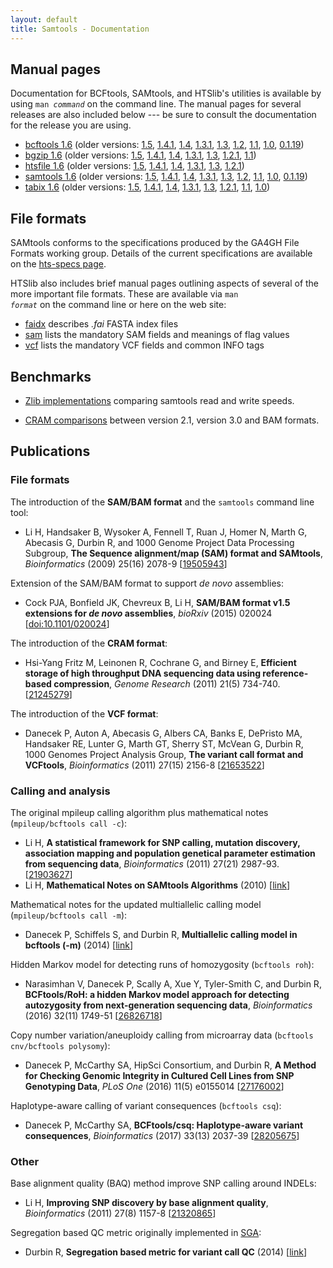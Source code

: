 ```yaml
---
layout: default
title: Samtools - Documentation
---
```

## Manual pages

Documentation for BCFtools, SAMtools, and HTSlib's utilities is available
by using <code>man <em>command</em></code> on the command line.
The manual pages for several releases are also included below --- be sure
to consult the documentation for the release you are using.

* [bcftools 1.6](bcftools.html) (older versions:
      [1.5](bcftools-1.5.html),
      [1.4.1](bcftools-1.4.1.html),
      [1.4](bcftools-1.4.html),
      [1.3.1](bcftools-1.3.1.html),
      [1.3](bcftools-1.3.html),
      [1.2](bcftools-1.2.html),
      [1.1](bcftools-1.1.html),
      [1.0](bcftools-1.0.html),
      [0.1.19](samtools-0.1.19.html "included in samtools-0.1.19"))
* [bgzip 1.6](tabix.html) (older versions:
      [1.5](tabix-1.5.html),
      [1.4.1](tabix-1.4.1.html),
      [1.4](tabix-1.4.html),
      [1.3.1](tabix-1.3.1.html),
      [1.3](tabix-1.3.html),
      [1.2.1](tabix-1.2.1.html),
      [1.1](tabix-1.1.html))
* [htsfile 1.6](htsfile.html) (older versions:
      [1.5](htsfile-1.5.html),
      [1.4.1](htsfile-1.4.1.html),
      [1.4](htsfile-1.4.html),
      [1.3.1](htsfile-1.3.1.html),
      [1.3](htsfile-1.3.html),
      [1.2.1](htsfile-1.2.1.html))
* [samtools 1.6](samtools.html) (older versions:
      [1.5](samtools-1.5.html),
      [1.4.1](samtools-1.4.1.html),
      [1.4](samtools-1.4.html),
      [1.3.1](samtools-1.3.1.html),
      [1.3](samtools-1.3.html),
      [1.2](samtools-1.2.html),
      [1.1](samtools-1.1.html),
      [1.0](samtools-1.0.html),
      [0.1.19](samtools-0.1.19.html))
* [tabix 1.6](tabix.html) (older versions:
      [1.5](tabix-1.5.html),
      [1.4.1](tabix-1.4.1.html),
      [1.4](tabix-1.4.html),
      [1.3.1](tabix-1.3.1.html),
      [1.3](tabix-1.3.html),
      [1.2.1](tabix-1.2.1.html),
      [1.1](tabix-1.1.html),
      [1.0](tabix-1.0.html))

## File formats

SAMtools conforms to the specifications produced by the GA4GH File Formats working group. Details of the current specifications are available on the  [hts-specs page](http://samtools.github.io/hts-specs).

HTSlib also includes brief manual pages outlining aspects of several of
the more important file formats.
These are available via <code>man <em>format</em></code> on the command line
or here on the web site:

* [faidx](faidx.html) describes _.fai_ FASTA index files
* [sam](sam.html) lists the mandatory SAM fields and meanings of flag values
* [vcf](vcf.html) lists the mandatory VCF fields and common INFO tags

## Benchmarks

* [Zlib implementations](../benchmarks/zlib.html) comparing samtools read and
  write speeds.

* [CRAM comparisons](../benchmarks/CRAM.html) between version 2.1,
  version 3.0 and BAM formats.

## Publications

### File formats

The introduction of the **SAM/BAM format** and the `samtools` command line tool:

* Li H, Handsaker B, Wysoker A, Fennell T, Ruan J, Homer N, Marth G, Abecasis G, Durbin R, and 1000 Genome Project Data Processing Subgroup, **The Sequence alignment/map (SAM) format and SAMtools**, *Bioinformatics* (2009) 25(16) 2078-9 [[19505943](http://www.ncbi.nlm.nih.gov/pubmed/19505943)]

Extension of the SAM/BAM format to support *de novo* assemblies:

* Cock PJA, Bonfield JK, Chevreux B, Li H, **SAM/BAM format v1.5 extensions for *de novo* assemblies**, *bioRxiv* (2015) 020024 [[doi:10.1101/020024](http://dx.doi.org/10.1101/020024)]

The introduction of the **CRAM format**:

* Hsi-Yang Fritz M, Leinonen R, Cochrane G, and Birney E, **Efficient storage of high throughput DNA sequencing data using reference-based compression**, *Genome Research* (2011) 21(5) 734-740. [[21245279](http://www.ncbi.nlm.nih.gov/pubmed/21245279)]

The introduction of the **VCF format**:

* Danecek P, Auton A, Abecasis G, Albers CA, Banks E, DePristo MA, Handsaker RE, Lunter G, Marth GT, Sherry ST, McVean G, Durbin R, 1000 Genomes Project Analysis Group, **The variant call format and VCFtools**, *Bioinformatics* (2011) 27(15) 2156-8 [[21653522](http://www.ncbi.nlm.nih.gov/pubmed/21653522)]

### Calling and analysis

The original mpileup calling algorithm plus mathematical notes (`mpileup/bcftools call -c`):

* Li H, **A statistical framework for SNP calling, mutation discovery, association mapping and population genetical parameter estimation from sequencing data**, *Bioinformatics* (2011) 27(21) 2987-93. [[21903627](http://www.ncbi.nlm.nih.gov/pubmed/21903627)]
* Li H, **Mathematical Notes on SAMtools Algorithms** (2010) [[link](http://www.broadinstitute.org/gatk/media/docs/Samtools.pdf)]

Mathematical notes for the updated multiallelic calling model (`mpileup/bcftools call -m`):

* Danecek P, Schiffels S, and Durbin R, **Multiallelic calling model in bcftools (-m)** (2014) [[link](http://samtools.github.io/bcftools/call-m.pdf)]

Hidden Markov model for detecting runs of homozygosity (`bcftools roh`):

* Narasimhan V, Danecek P, Scally A, Xue Y, Tyler-Smith C, and Durbin R, **BCFtools/RoH: a hidden Markov model approach for detecting autozygosity from next-generation sequencing data**, *Bioinformatics* (2016) 32(11) 1749-51 [[26826718](http://www.ncbi.nlm.nih.gov/pubmed/26826718)]

Copy number variation/aneuploidy calling from microarray data (`bcftools cnv/bcftools polysomy`):

* Danecek P, McCarthy SA, HipSci Consortium, and Durbin R, **A Method for Checking Genomic Integrity in Cultured Cell Lines from SNP Genotyping Data**, *PLoS One* (2016) 11(5) e0155014 [[27176002](http://www.ncbi.nlm.nih.gov/pubmed/27176002)]

Haplotype-aware calling of variant consequences (`bcftools csq`):

* Danecek P, McCarthy SA, **BCFtools/csq: Haplotype-aware variant consequences**, *Bioinformatics* (2017) 33(13) 2037-39 [[28205675](http://www.ncbi.nlm.nih.gov/pubmed/28205675)]

### Other

Base alignment quality (BAQ) method improve SNP calling around INDELs:

* Li H, **Improving SNP discovery by base alignment quality**, *Bioinformatics* (2011) 27(8) 1157-8 [[21320865](http://www.ncbi.nlm.nih.gov/pubmed/21320865)]

Segregation based QC metric originally implemented in [SGA](https://github.com/jts/sga):

* Durbin R, **Segregation based metric for variant call QC** (2014) [[link](http://samtools.github.io/bcftools/rd-SegBias.pdf)]
